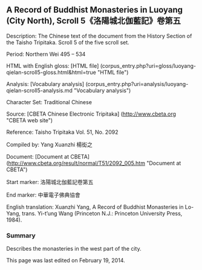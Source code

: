 ## A Record of Buddhist Monasteries in Luoyang (City North), Scroll 5《洛陽城北伽藍記》卷第五

Description: The Chinese text of the document from the History Section of the Taisho Tripitaka. Scroll 5 of the five scroll set.

Period: Northern Wei 495 – 534

HTML with English gloss: [HTML file] (corpus_entry.php?uri=gloss/luoyang-qielan-scroll5-gloss.html&html=true "HTML file")

Analysis: [Vocabulary analysis] (corpus_entry.php?uri=analysis/luoyang-qielan-scroll5-analysis.md "Vocabulary analysis")

Character Set: Traditional Chinese

Source: [CBETA Chinese Electronic Tripitaka] (http://www.cbeta.org "CBETA web site")

Reference: Taisho Tripitaka Vol. 51, No. 2092

Compiled by: Yang Xuanzhi 楊衒之

Document: [Document at CBETA] (http://www.cbeta.org/result/normal/T51/2092_005.htm "Document at CBETA")

Start marker: 洛陽城北伽藍記卷第五

End marker: 中華電子佛典協會

English translation: Xuanzhi Yang, A Record of Buddhist Monasteries in Lo-Yang, trans. Yi-t’ung Wang (Princeton N.J.: Princeton University Press, 1984).

### Summary
Describes the monasteries in the west part of the city.

This page was last edited on February 19, 2014.
